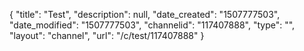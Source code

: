 {
    "title": "Test",
    "description": null,
    "date_created": "1507777503",
    "date_modified": "1507777503",
    "channelid": "117407888",
    "type": "",
    "layout": "channel",
    "url": "\/c\/test\/117407888"
}